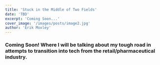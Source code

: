 ```yaml
---
title: 'Stuck in the Middle of Two Fields'
date: 'TBD'
excerpt: 'Coming Soon...'
cover_image: '/images/posts/image2.jpg'
author: 'Erik Moxley'
---
```


<h3>Coming Soon! Where I will be talking about my tough road in attempts to transition into tech from the retail/pharmaceutical industry.</h3>
